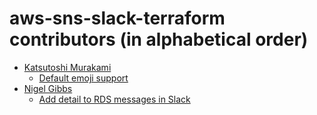 # aws-sns-slack-terraform contributors (in alphabetical order)

- [Katsutoshi Murakami](https://github.com/umisora)
  - [Default emoji support](https://github.com/builtinnya/aws-sns-slack-terraform/pull/2)
- [Nigel Gibbs](https://github.com/gibbsoft)
  - [Add detail to RDS messages in Slack](https://github.com/builtinnya/aws-sns-slack-terraform/pull/1)
